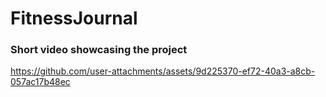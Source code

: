 # FitnessJournal

### Short video showcasing the project
https://github.com/user-attachments/assets/9d225370-ef72-40a3-a8cb-057ac17b48ec

